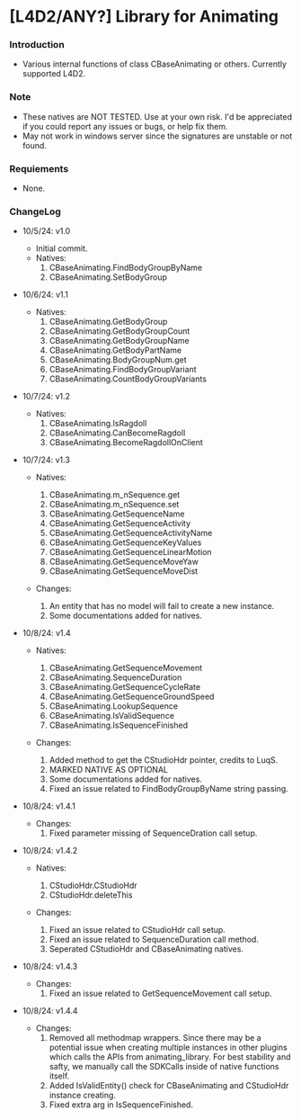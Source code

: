 # [L4D2/ANY?] Library for Animating

### Introduction

- Various internal functions of class CBaseAnimating or others. Currently supported L4D2.

### Note

- These natives are NOT TESTED. Use at your own risk. I'd be appreciated if you could report any issues or bugs, or help fix them.
- May not work in windows server since the signatures are unstable or not found.

### Requiements

- None.

### ChangeLog

- 10/5/24: v1.0
  - Initial commit.
  - Natives:
    1. CBaseAnimating.FindBodyGroupByName
    2. CBaseAnimating.SetBodyGroup

- 10/6/24: v1.1
  - Natives:
    1. CBaseAnimating.GetBodyGroup
    2. CBaseAnimating.GetBodyGroupCount
    3. CBaseAnimating.GetBodyGroupName
    4. CBaseAnimating.GetBodyPartName
    5. CBaseAnimating.BodyGroupNum.get
    6. CBaseAnimating.FindBodyGroupVariant
    7. CBaseAnimating.CountBodyGroupVariants

- 10/7/24: v1.2
  - Natives:
    1. CBaseAnimating.IsRagdoll
    2. CBaseAnimating.CanBecomeRagdoll
    3. CBaseAnimating.BecomeRagdollOnClient

- 10/7/24: v1.3
  - Natives:
    1. CBaseAnimating.m_nSequence.get
    2. CBaseAnimating.m_nSequence.set
    3. CBaseAnimating.GetSequenceName
    4. CBaseAnimating.GetSequenceActivity
    5. CBaseAnimating.GetSequenceActivityName
    6. CBaseAnimating.GetSequenceKeyValues
    7. CBaseAnimating.GetSequenceLinearMotion
    8. CBaseAnimating.GetSequenceMoveYaw
    9. CBaseAnimating.GetSequenceMoveDist

  - Changes:
    1. An entity that has no model will fail to create a new instance.
    2. Some documentations added for natives.

- 10/8/24: v1.4
  - Natives:
    1. CBaseAnimating.GetSequenceMovement
    2. CBaseAnimating.SequenceDuration
    3. CBaseAnimating.GetSequenceCycleRate
    4. CBaseAnimating.GetSequenceGroundSpeed
    5. CBaseAnimating.LookupSequence
    6. CBaseAnimating.IsValidSequence
    7. CBaseAnimating.IsSequenceFinished

  - Changes:
    1. Added method to get the CStudioHdr pointer, credits to LuqS.
    2. MARKED NATIVE AS OPTIONAL
    3. Some documentations added for natives.
    4. Fixed an issue related to FindBodyGroupByName string passing.

- 10/8/24: v1.4.1
  - Changes:
    1. Fixed parameter missing of SequenceDration call setup.

- 10/8/24: v1.4.2
  - Natives:
    1. CStudioHdr.CStudioHdr
    2. CStudioHdr.deleteThis

  - Changes:
    1. Fixed an issue related to CStudioHdr call setup.
    2. Fixed an issue related to SequenceDuration call method.
    3. Seperated CStudioHdr and CBaseAnimating natives.

- 10/8/24: v1.4.3
  - Changes:
    1. Fixed an issue related to GetSequenceMovement call setup.

- 10/8/24: v1.4.4
  - Changes:
    1. Removed all methodmap wrappers. Since there may be a potential issue when creating multiple instances in other plugins which calls the APIs from animating_library. For best stability and safty, we manually call the SDKCalls inside of native functions itself.
    2. Added IsValidEntity() check for CBaseAnimating and CStudioHdr instance creating.
    3. Fixed extra arg in IsSequenceFinished.